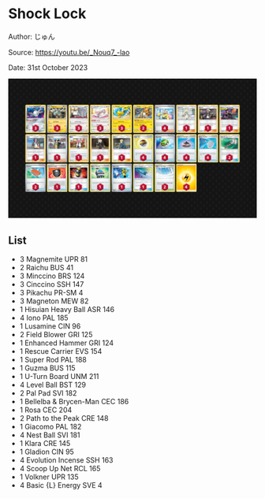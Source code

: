 # Shock Lock

Author: じゅん

Source: <https://youtu.be/_Nouq7_-lao>

Date: 31st October 2023

![decklist](../../images/MEW/Shock%20Lock/1-%20Shock%20Lock.png)

## List

* 3 Magnemite UPR 81
* 2 Raichu BUS 41
* 3 Minccino BRS 124
* 3 Cinccino SSH 147
* 3 Pikachu PR-SM 4
* 3 Magneton MEW 82
* 1 Hisuian Heavy Ball ASR 146
* 4 Iono PAL 185
* 1 Lusamine CIN 96
* 2 Field Blower GRI 125
* 1 Enhanced Hammer GRI 124
* 1 Rescue Carrier EVS 154
* 1 Super Rod PAL 188
* 1 Guzma BUS 115
* 1 U-Turn Board UNM 211
* 4 Level Ball BST 129
* 2 Pal Pad SVI 182
* 1 Bellelba & Brycen-Man CEC 186
* 1 Rosa CEC 204
* 2 Path to the Peak CRE 148
* 1 Giacomo PAL 182
* 4 Nest Ball SVI 181
* 1 Klara CRE 145
* 1 Gladion CIN 95
* 4 Evolution Incense SSH 163
* 4 Scoop Up Net RCL 165
* 1 Volkner UPR 135
* 4 Basic {L} Energy SVE 4
